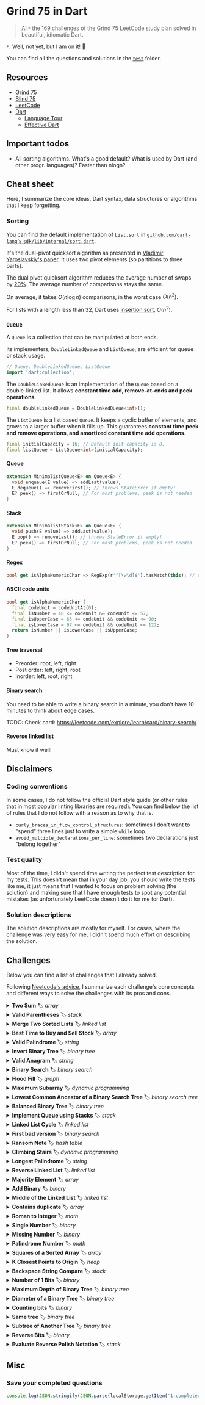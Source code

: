 # Grind 75 in Dart

> All`*` the 169 challenges of the Grind 75 LeetCode study plan solved in beautiful, idiomatic Dart.

`*`: Well, not yet, but I am on it! 🚀

You can find all the questions and solutions in the [`test`](https://github.com/dartsidedev/grind75/tree/main/test)
folder.

## Resources

* [Grind 75](https://www.techinterviewhandbook.org/grind75)
* [Blind 75](https://leetcode.com/discuss/general-discussion/460599/blind-75-leetcode-questions)
* [LeetCode](https://leetcode.com/)
* [Dart](https://dart.dev/)
    * [Language Tour](https://dart.dev/guides/language/language-tour)
    * [Effective Dart](https://dart.dev/guides/language/effective-dart)

## Important todos

* All sorting algorithms. What's a good default? What is used by Dart (and other progr. languages)? Faster than nlogn?

## Cheat sheet

Here, I summarize the core ideas, Dart syntax, data structures or algorithms that I keep forgetting.

### Sorting

You can find the default implementation of `List.sort` in [`github.com/dart-lang`'s `sdk/lib/internal/sort.dart`](https://github.com/dart-lang/sdk/blob/main/sdk/lib/internal/sort.dart).

It's the dual-pivot quicksort algorithm as presented in 
[Vladimir Yaroslavskiy's paper](https://codeblab.com/wp-content/uploads/2009/09/DualPivotQuicksort.pdf).
It uses two pivot elements (so partitions to three parts).

The dual pivot quicksort algorithm reduces the average number of swaps by [20%](https://www.reddit.com/r/programming/comments/9jj5z/vladimir_yaroslavskiys_dualpivot_quicksort/).
The average number of comparisons stays the same.

On average, it takes $O(n \log n)$ comparisons, in the worst case $O(n^2)$.

For lists with a length less than 32, Dart uses [insertion sort](https://en.wikipedia.org/wiki/Insertion_sort), $O(n^2)$.

### `Queue`

A `Queue` is a collection that can be manipulated at both ends.

Its implementers, `DoubleLinkedQueue` and `ListQueue`, are efficient for queue or stack usage.

```dart
// Queue, DoubleLinkedQueue, ListQueue
import 'dart:collection';
```

The `DoubleLinkedQueue` is an implementation of the `Queue` based on a double-linked list.
It allows **constant time add, remove-at-ends and peek operations**.

```dart
final doubleLinkedQueue = DoubleLinkedQueue<int>();
```

The `ListQueue` is a list based `Queue`.
It keeps a cyclic buffer of elements, and grows to a larger buffer when it fills up.
This guarantees **constant time peek and remove operations, and amortized constant time add operations**.

```dart
final initialCapacity = 16; // Default init capacity is 8.
final listQueue = ListQueue<int>(initialCapacity);
```

#### Queue

```dart
extension MinimalistQueue<E> on Queue<E> {
  void enqueue(E value) => addLast(value);
  E dequeue() => removeFirst(); // throws StateError if empty!
  E? peek() => firstOrNull; // For most problems, peek is not needed.
}
```

#### Stack

```dart
extension MinimalistStack<E> on Queue<E> {
  void push(E value) => addLast(value);
  E pop() => removeLast(); // throws StateError if empty!
  E? peek() => firstOrNull; // For most problems, peek is not needed.
}
```

#### Regex

```dart
bool get isAlphaNumericChar => RegExp(r'^[\w\d]$').hasMatch(this); // or RegExp(r'^[a-zA-Z0-9]$')
```

#### ASCII code units

```dart
bool get isAlphaNumericChar {
  final codeUnit = codeUnitAt(0);
  final isNumber = 48 <= codeUnit && codeUnit <= 57;
  final isUpperCase = 65 <= codeUnit && codeUnit <= 90;
  final isLowerCase = 97 <= codeUnit && codeUnit <= 122;
  return isNumber || isLowerCase || isUpperCase;
}
```

#### Tree traversal

* Preorder: root, left, right
* Post order: left, right, root
* Inorder: left, root, right

#### Binary search

You need to be able to write a binary search in a minute, you don't have 10 minutes to think about edge cases.

TODO: Check card: https://leetcode.com/explore/learn/card/binary-search/

#### Reverse linked list

Must know it well!

## Disclaimers

### Coding conventions

In some cases, I do not follow the official Dart style guide
(or other rules that in most popular linting libraries are required).
You can find below the list of rules that I do not follow with a reason as to why that is.

* `curly_braces_in_flow_control_structures`: sometimes I don't want to "spend" three lines just to write a
  simple `while` loop.
* `avoid_multiple_declarations_per_line`: sometimes two declarations just "belong together"

### Test quality

Most of the time, I didn't spend time writing the perfect test description for my tests.
This doesn't mean that in your day job, you should write the tests like me, it just means that I wanted to focus on
problem solving (the solution) and making sure that I have enough tests to spot any potential mistakes (as unfortunately
LeetCode doesn't do it for me for Dart).

### Solution descriptions

The solution descriptions are mostly for myself. For cases, where the challenge was very easy for me, I didn't spend
much effort on describing the solution.

## Challenges

Below you can find a list of challenges that I already solved.

Following [Neetcode's advice](https://www.youtube.com/watch?v=SVvr3ZjtjI8), I summarize each challenge's core concepts
and different ways to solve the challenges with its pros and cons.

<details>
<summary><b>Two Sum</b> 🏷 <i>array</i></summary>

> [Solution](./test/two_sum_test.dart)
> [LeetCode](https://leetcode.com/problems/two-sum/)

> input: exactly one solution. You may not use the same element twice.

Iterate over numbers: store in map: number is the key, index is the value.
As you iterate, look up in the map whether the current number has a complement in the map that adds up to target, return
indices if it's a solution.
If the current number and none of the map entries add up to the target number, add the number to the map.
Continue until solution is found.

Complexity.
n is the number of elements in the list.
Time O(n), as you might iterate over the whole list.
Space O(n) you need a map.

Other solutions:

1. Brute force: double loop, return when hit target. Time O(n^2), space O(1).
2. [Sort list](https://leetcode.com/problems/two-sum-ii-input-array-is-sorted) first, then two pointers. Need to keep
   track of the original indices or need to use new list, though, extra space!

</details>



<details>
<summary><b>Valid Parentheses</b> 🏷 <i>stack</i></summary>

> [Solution](./test/valid_parentheses_test.dart)
> [LeetCode](https://leetcode.com/problems/valid-parentheses/)

Push items to a stack when parenthesis/bracket is opening.
Pop off when closing, and make sure they are matching.
Don't forget to check at the end if the stack is empty.
Remember to pop off only if stack is not empty (or use peek).
</details>



<details>
<summary><b>Merge Two Sorted Lists</b> 🏷 <i>linked list</i></summary>

> [Solution](./test/merge_two_sorted_lists_test.dart)
> [LeetCode](https://leetcode.com/problems/merge-two-sorted-lists/)

Trick: pre-head pointer significantly simplifies the algorithm.
While both lists are not empty, pick one off the lists and add to the results.
Move pointer.
Do not forget to add the remaining items of the longer list to the list.
Return the pre-head's next as result.

Consider empty nodes.
</details>



<details>
<summary><b>Best Time to Buy and Sell Stock</b> 🏷 <i>array</i></summary>

> [Solution](./test/best_time_to_buy_and_sell_stock_test.dart)
> [LeetCode](https://leetcode.com/problems/best-time-to-buy-and-sell-stock/)

Keep track of min price "so far".
Current profit is price minus the min price so far.
Update max profit if current profit greater.
Handle negative profit edge case (must return 0).

Complexity.
n is the length of the list.
Time O(n), as you iterate over the whole list in a single pass.
Space O(1) as you don't need supporting data structures, only two variables.

Alternative solutions:

* brute force: double loop, calculate profit for each possible pair. TC: O(n^2), SC: O(1).

Clarify: int vs num vs double.
</details>



<details>
<summary><b>Valid Palindrome</b> 🏷 <i>string</i></summary>

> [Solution](./test/valid_palindrome_test.dart)
> [LeetCode](https://leetcode.com/problems/valid-palindrome/)

Obvious solution: filter invalid characters, keep only alphanumeric characters and convert to lowercase
(`split`+`where`+`map`+`join`).
Then, check if palindrome: either two pointers, or reverse the string and compare against filtered values.

Improvement: Start with two pointers, if a letter is not alphanumeric, move pointer to next alphanumeric.
Whenever the two pointers contain alphanumeric chars, compare. If the values for the two pointers don't match, return "
not a palindrome".

</details>

<details>
<summary><b>Invert Binary Tree</b> 🏷 <i>binary tree</i></summary>

> [Solution](./test/invert_binary_tree_test.dart)
> [LeetCode](https://leetcode.com/problems/invert-binary-tree/)

Invert tree recursively: if null, return.
Swap left and right children, then invert left and right subtrees.
Return node.

Both pre-order and post-order traversal give the right answer.

TODO: Solve without recursion.
</details>



<details>
<summary><b>Valid Anagram</b> 🏷 <i>string</i></summary>

> [Solution](./test/valid_anagram_test.dart)
> [LeetCode](https://leetcode.com/problems/valid-anagram/)

Return early if lengths don't match. Create frequency counter. Check if frequencies match.

Complexity.
n is the length of the strings.
Time O(n) as we need to iterate over the both strings entirely to create the frequency table.
Space O(1) size stays constant no matter how large n is (even for unicode).

Worth creating a helper class `Frequency` that can be created from a string and then compared against another freq.

Follow up: unicode? Change how frequencies are stored from fixed length list to hash map.
To fit all potential unicode characters in a list, the list would have to contain 1M+ elements.
That's wasteful if the strings are short (and anything less than a million characters counts as short in this case).
</details>

<details>
<summary><b>Binary Search</b> 🏷 <i>binary search</i></summary>

> [Solution](./test/binary_search_test.dart)
> [LeetCode](https://leetcode.com/problems/binary-search/)

Learn to write binary search, it doesn't really get much simpler than that.
Pay attention to empty list, first element, last element. Practice templates.
</details>



<details>
<summary><b>Flood Fill</b> 🏷 <i>graph</i></summary>

> [Iterative Solution in Dart](./test/flood_fill_test.dart)
> [LeetCode](https://leetcode.com/problems/flood-fill/)

Depth-first search, either iteratively or recursively.

Complexity.
n is the number of pixels in the image.
Time Complexity O(n) as we might process every pixel.
Space Complexity O(n) for the stack (either call stack for recursive or queue/stack for the iterative solution).
</details>



<details>
<summary><b>Maximum Subarray</b> 🏷 <i>dynamic programming</i></summary>

> [Solution](./test/maximum_subarray_test.dart)
> [LeetCode](https://leetcode.com/problems/maximum-subarray/)

Solutions:

* TC O(n^3). Three loops: two for moving the indices, one for calculating the sum
* TC O(n^2). One for moving the start index, the other one for the end index and continuously updating the sum in the
  line. Biggest sum wins in the end.
* TC O(n). Kadane (greedy?). Iterate over items. Keep track of max and "current max". When single item is better than
  the single item + previous, use only single item. No indices needed.
* TC O(n log n), SC O(log n).

TODO: Divide and Conquer
</details>




<details>
<summary><b>Lowest Common Ancestor of a Binary Search Tree</b> 🏷 <i>binary search tree</i></summary>

> [Solution](./test/lowest_common_ancestor_of_a_binary_search_tree_test.dart)
> [LeetCode](https://leetcode.com/problems/lowest-common-ancestor-of-a-binary-search-tree/)

Solution. If both input values are smaller than current, go to the left, if both bigger, go to the right.
If one is smaller, the other one is bigger, it's an LCA.
If current value matches, it's an LCA.  (the two LCA conditions can be "fused" into one, if you really want to)
</details>



<details>
<summary><b>Balanced Binary Tree</b> 🏷 <i>binary tree</i></summary>

> [Solution](./test/balanced_binary_tree_test.dart)
> [LeetCode](https://leetcode.com/problems/balanced-binary-tree/)

Solutions. Iterative, recursive.

> a binary tree in which the left and right subtrees of every node differ in height by no more than 1.

Get the height of the left and right subtrees. Use -1 to show that it is not balanced.

TODO: Iterative
</details>



<details>
<summary><b>Implement Queue using Stacks</b> 🏷 <i>stack</i></summary>

> [Solution](./test/implement_queue_using_stacks_test.dart)
> [LeetCode](https://leetcode.com/problems/implement-queue-using-stacks/)

Have two stacks, and a phase internally whether we were pushing or popping off the queue.
When changing phases, move all items from one stack to another first, then add or remove.
</details>



<details>
<summary><b>Linked List Cycle</b> 🏷 <i>linked list</i></summary>

> [Solution](./test/linked_list_cycle_test.dart)
> [LeetCode](https://leetcode.com/problems/linked-list-cycle/)

Solutions:

* Iterate over linked list and store seen nodes in a map. If node is already seen, return that it has a cycle. If
  reaches the end of the list, it has no cycles. TC O(n), SC O(n)
* Double pointers. Fast and slow pointers. Fast moves two at a time, slow moves one at a time. if they "meet", it's a
  cycle. Careful with the stop condition.

</details>



<details>
<summary><b>First bad version</b> 🏷 <i>binary search</i></summary>

> [Solution](./test/first_bad_version_test.dart)
> [LeetCode](https://leetcode.com/problems/first-bad-version/)

Learn to write binary search, it doesn't really get much simpler than that.
Pay attention to empty list, first element, last element. Practice templates.
</details>



<details>
<summary><b>Ransom Note</b> 🏷 <i>hash table</i></summary>

> [Solution](./test/ransom_note_test.dart)
> [LeetCode](https://leetcode.com/problems/ransom-note/)

For letter frequency counter, use map for unicode, use list of length 26 for ASCII lowercase.

Simple solution:
You can use two maps/lists as frequency counters, then check whether the magazine's counters are highers for each
position than in the ransom note.

Alternatives.
Terminate early (earlier?): Start with one map for the magazine, then start removing letters based on the ransom note.
Whenever your magazines hit 0 counts, return false.
Alternative II. You can also sort and compare, sort and put it into a stack, etc...
</details>



<details>
<summary><b>Climbing Stairs</b> 🏷 <i>dynamic programming</i></summary>

> [Solution](./test/climbing_stairs_test.dart)
> [LeetCode](https://leetcode.com/problems/climbing-stairs/)

It's Fibonacci's twin sister.
</details>



<details>
<summary><b>Longest Palindrome</b> 🏷 <i>string</i></summary>

> [Solution](./test/longest_palindrome_test.dart)
> [LeetCode](https://leetcode.com/problems/longest-palindrome/)

Build letter counter (frequency).
Know your code units: A for 65, Z for 90, a for 97, z for 122.
Alternatively, use a map.

We can use letters in pairs to build the palindrome length (use int division by 2).
Then, if there was an odd letter, we can add it to the middle (counts as +1).
</details>


<details>
<summary><b>Reverse Linked List</b> 🏷 <i>linked list</i></summary>

> [Solution](./test/reverse_linked_list_test.dart)
> [LeetCode](https://leetcode.com/problems/reverse-linked-list/)

Helpful: pre-head!
TODO: check my past solutions, one of them must be intuitive enough to remember and solve in 3 minutes.
</details>



<details>
<summary><b>Majority Element</b> 🏷 <i>array</i></summary>

> [Solution](./test/majority_element_test.dart)
> [LeetCode](https://leetcode.com/problems/majority-element/)

Potential solutions

* Double loop: Count how often the element is in the list, if it's greater than half, it's the solution. TC O(n^2), SC:
  O(1).
* Sort, then sweep for greatest. Sort TC O(n log n), SC O(1). Sweep TC O(n), SC O(1). Total: TC O(n log n), SC O(1).
    * Improvement: once sorted, we don't need to sweep. It's always the middle element.
* Store counter in map, if majority, return. TC O(n), SC O(n).
* Random: Pick an index randomly, there is at least a 50% chance it will be the majority item. O(n) to verify. Repeat
  until found. Worst case scenario: infty.

TODO:

* Boyer-Moore
* Divide and Conquer

</details>



<details>
<summary><b>Add Binary</b> 🏷 <i>binary</i></summary>

> [Solution](./test/add_binary_test.dart)
> [LeetCode](https://leetcode.com/problems/add-binary/)

Add Binary.
</details>




<details>
<summary><b>Middle of the Linked List</b> 🏷 <i>linked list</i></summary>

> [Solution in Dart (two pointers)](./test/middle_of_the_linked_list_test.dart)
> [LeetCode](https://leetcode.com/problems/middle-of-the-linked-list/)

Potential solutions:

* First pass: count elements. Second pass: go to the middle. TC O(n), SC O(1)
* One-pass algorithm: two pointers, slow and fast. When fast is at the end, slow is in the middle.

</details>



<details>
<summary><b>Contains duplicate</b> 🏷 <i>array</i></summary>

> [Solution](./test/contains_duplicate_test.dart)
> [LeetCode](https://leetcode.com/problems/contains-duplicate/)

Potential solutions:

* brute force: double loop. TC O(n^2), SC O(1)
* sort then look for duplicates. TC O(n log n + n), SC O(1). Mutates input! (or if it doesn't mutate, then it needs a
  copy O(n))
* store seen in map, iterate over elements and check if already seen. TC O(n), SC O(n). Does not mutate input.

</details>



<details>
<summary><b>Roman to Integer</b> 🏷 <i>math</i></summary>

> [Solution](./test/roman_to_integer_test.dart)
> [LeetCode](https://leetcode.com/problems/roman-to-integer/)

Keep track of value so far.
Iterate over the string.
Check if the next two characters make up an exception. If they do: add to value, skip next char.
If they don't: treat first char as regular, add to value.

Alternative solutions: [Left to Right](https://www.youtube.com/watch?v=3jdxYj3DD98)
. [Right to Left](https://www.youtube.com/watch?v=dlATMslQ6Uc).
</details>



<details>
<summary><b>Single Number</b> 🏷 <i>binary</i></summary>

> [Solution](./test/single_number_test.dart)
> [LeetCode](https://leetcode.com/problems/single-number/)

> every element appears twice except for one

Solutions:

* Iter over items: if in second array, remove the item, if it isn't, add the item. In the end, only the single number
  will stay
* Build map of frequencies. Iterate over map entries, find where value is 1, return key. TC O(n), SC O(n) (this
  complexity is not accepted according to the answer)
* "Bit xor" `^` all the way. Can reduce or loop.
* math: 2 * (a1 + a2 + ... + an + b) - (a1 + a1 + ... + an + an + b) = b. Sum up all items in list. Then add all items
  in a set, sum up, double it. The diff is the number.

</details>



<details>
<summary><b>Missing Number</b> 🏷 <i>binary</i></summary>

> [Solution](./test/missing_number_test.dart)
> [LeetCode](https://leetcode.com/problems/missing-number/)

Solutions:

* Sort TC O(n log n), then find missing TC O(n).
* Bit xor again! `^`. Xor together all the numbers, then xor with n. The result is the missing number.
* Calculate expected sum, calculate actual sum, the diff is the missing number
    * expected sum can be either calculated O(n), or use Gauss formula

</details>


<details>
<summary><b>Palindrome Number</b> 🏷 <i>math</i></summary>

> [Solution](./test/palindrome_number_test.dart)
> [LeetCode](https://leetcode.com/problems/palindrome-number/)

First approach: convert to string, then solve it as if was a string.

Second approach: convert it to a list, then solve it as if it were a list. Use `%` and `~/`.

Third approach: get the last and first digits. Transform the input. Repeat. Return false if they don't match.

Fourth approach: create reverted number, then compare integers.
</details>



<details>
<summary><b>Squares of a Sorted Array</b> 🏷 <i>array</i></summary>

> [Solution](./test/squares_of_a_sorted_array_test.dart)
> [LeetCode](https://leetcode.com/problems/squares-of-a-sorted-array/)

Must consider possible negative numbers!

Very brute force solution (does not mutate input): Map square (TC: O(n), SC: O(n)), sort (TC: O(n log n), SC: O(1)).

Brute force solution (mutates input, no extra space at all): Square each number in place (TC: O(n), SC: O(1)), sort the
list (TC: O(n log n), SC: O(1)).

Two-pointer solution: from one of the two ends of the list will come the next biggest square (postive, negative numbers)
.
Move two pointers, and the biggest square will be added to a list. You can create a fixed size list beforehand, in this
case, the list will be filled from the end (largest) to the start (smallest).
Complexity: O(n), space O(1) (if we count the output: O(n)).
</details>




<details>
<summary><b>K Closest Points to Origin</b> 🏷 <i>heap</i></summary>

> [Solution](./test/k_closest_points_to_origin_test.dart)
> [LeetCode](https://leetcode.com/problems/k-closest-points-to-origin/)

* Helpful math knowledge: do not need sqrt, just use "x * x + y * y"
* Align with interviewer: could the return value be an Iterable?

Possible solutions:

* Total brute force: double loop: when smallest item found, remove it from list, copy into results.
* Sort list by "square sums" TC O(n log n), SC O(1). Copy first k elements into a list TC O(k), SC O(k)
* Add all elements into a min heap TC O(n), SC O(n). "Pop off" the smallest k elements TC O(k log n) (result could be an
  iterable, not necessarily a list)
* Add k elements into a max heap. After the kth, every time you add something into the heap, pop off the largest value.
  At the end, add remaining items to the result (either as list or iterable).
* TODO: Quick Select

</details>

<details>
<summary><b>Backspace String Compare</b> 🏷 <i>stack</i></summary>

> [Solution](./test/backspace_string_compare_test.dart)
> [LeetCode](https://leetcode.com/problems/backspace-string-compare/)

* build two stacks based on inputs: if `#`, pop off the stack. Then, compare the two stacks: check length first, then
  pop the items of and if there is no match, return false. TC O(n), SC O(n)
* iterate from the end. If `#`, continue. Char-generator function, for both, get next, compare. TC O(n), SC O(1)

</details>


<details>
<summary><b>Number of 1 Bits</b> 🏷 <i>binary</i></summary>

> [Solution](./test/number_of_1_bits_test.dart)
> [LeetCode](https://leetcode.com/problems/number-of-1-bits/)

Go over the binary operators and you will be fine.
</details>


<details>
<summary><b>Maximum Depth of Binary Tree</b> 🏷 <i>binary tree</i></summary>

> [Solution](./test/maximum_depth_of_binary_tree_test.dart)
> [LeetCode](https://leetcode.com/problems/maximum-depth-of-binary-tree/)

Recursive, iterative solutions. Depth = max(left, right) + 1.
</details>



<details>
<summary><b>Diameter of a Binary Tree</b> 🏷 <i>binary tree</i></summary>

> [Solution](./test/diameter_of_a_binary_tree_test.dart)
> [LeetCode](https://leetcode.com/problems/diameter-of-binary-tree/)

Calculate height for each node: height = max(left, right) + 1.
Calculate diameter for each node: diameter = leftHeight + rightHeight.
While calculating the heights and diameters, update "max diameter".

Do it recursively, and iteratively.

Iterative postorder traversal is easy with two stack (though also possible with one), and you keep track of heights in
map of nodes to heights.

</details>


<details>
<summary><b>Counting bits</b> 🏷 <i>binary</i></summary>

> [Solution](./test/counting_bits_test.dart)
> [LeetCode](https://leetcode.com/problems/countings-bits/)

Solutions:
* number of bits, n times...
* TODO: understand and solve all the other solutions
</details>



<details>
<summary><b>Same tree</b> 🏷 <i>binary tree</i></summary>

> [Solution](./test/same_tree_test.dart)
> [LeetCode](https://leetcode.com/problems/same-tree/)

Solutions:
* override ==
* recursive
* iterative (use stack)
</details>



<details>
<summary><b>Subtree of Another Tree</b> 🏷 <i>binary tree</i></summary>

> [Solution](./test/subtree_of_another_tree_test.dart)
> [LeetCode](https://leetcode.com/problems/subtree-of-another-tree/)

Solutions:
* See same tree for comparing two trees. Traverse the tree and check each node.
</details>


<details>
<summary><b>Reverse Bits</b> 🏷 <i>binary</i></summary>

> [Solution](./test/reverse_bits_test.dart)
> [LeetCode](https://leetcode.com/problems/reverse-bits)

Get rightmost bit of the value and add it to the result.
Then shift the input value to the right and shift the result to the left.

Reminder: know your [bitwise operators](https://www.tutorialspoint.com/dart_programming/dart_programming_operators.htm):
AND, OR, XOR, NOT, left and right shifts.

According to [Numbers in Dart](https://dart.dev/guides/language/numbers):

> Depending on the platform, those numeric types (`int` and `double`) have different, hidden implementations.
> In particular, Dart has two very different types of targets it compiles to:
> **native** (most often, a 64-bit mobile or desktop processor)
> and **web** (JavaScript as the primary execution engine).

Keep in mind that on JavaScript, that "JavaScript converts numbers into 32 bits before the implementation of bitwise operators"
which can lead to [surprising behavior](https://stackoverflow.com/a/73471501/4541492).

</details>

<details>
<summary><b>Evaluate Reverse Polish Notation</b> 🏷 <i>stack</i></summary>

> [Solution](./test/evaluate_reverse_polish_notation_test.dart)
> [LeetCode](https://leetcode.com/problems/evaluate-reverse-polish-notation/)

Iterate over input.
If it's a number, add to stack.
If it's an operation, perform operation on top 2 items in the stack, and push result back to stack.

**Complexity analysis**.
$n$ is the length of the input list.
**Time complexity**: $O(n)$, as you iterate over the whole list in a single pass. Pushing to and popping off the stack is $O(1)$.
**Space complexity**: $O(n)$, as the supporting stack can never be more than half the length of the input.

</details>

## Misc

### Save your completed questions

```js
console.log(JSON.stringify(JSON.parse(localStorage.getItem('1:completedQuestions')), null, 2));
```